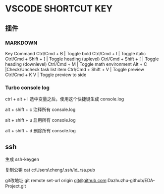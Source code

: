 # VSCODE SHORTCUT KEY

## 插件

### MARKDOWN
Key	Command
Ctrl/Cmd + B  |	Toggle bold
Ctrl/Cmd + I |	Toggle italic
Ctrl/Cmd + Shift + ] |	Toggle heading (uplevel)
Ctrl/Cmd + Shift + [ |	Toggle heading (downlevel)
Ctrl/Cmd + M |	Toggle math environment
Alt + C	 |Check/Uncheck task list item
Ctrl/Cmd + Shift + V |	Toggle preview
Ctrl/Cmd + K V |	Toggle preview to side



### Turbo console log

ctrl + alt + l 选中变量之后，使用这个快捷键生成 console.log 

alt + shift + c 注释所有 console.log

alt + shift + u 启用所有 console.log 

alt + shift + d 删除所有 console.log

## ssh

生成 ssh-keygen

复制公钥 cat c:\Users\cheng/.ssh/id_rsa.pub

git改地址 git remote set-url origin git@github.com:Dazhuzhu-github/EDA-Project.git